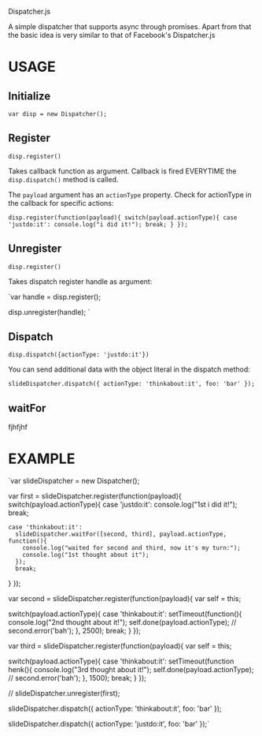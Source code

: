 Dispatcher.js

A simple dispatcher that supports async through promises.
Apart from that the basic idea is very similar to that of Facebook's Dispatcher.js


USAGE
=====

Initialize
----------

`var disp = new Dispatcher();`

Register
--------

`disp.register()`

Takes  callback function as argument. Callback is fired EVERYTIME the
`disp.dispatch()` method is called.

The `payload` argument has an `actionType` property.
Check for actionType in the callback for specific actions:

`disp.register(function(payload){
  switch(payload.actionType){
    case 'justdo:it':
      console.log("i did it!");
      break;
  }
});`


Unregister
----------
`disp.register()`

Takes dispatch register handle as argument:

`var handle = disp.register();

disp.unregister(handle);
`


Dispatch
--------
`disp.dispatch({actionType: 'justdo:it'})`

You can send additional data with the object literal in the dispatch method:

`slideDispatcher.dispatch({
  actionType: 'thinkabout:it',
  foo: 'bar'
});`


waitFor
-------
fjhfjhf


EXAMPLE
=======

`var slideDispatcher = new Dispatcher();

var first = slideDispatcher.register(function(payload){
  switch(payload.actionType){
    case 'justdo:it':
      console.log("1st i did it!");
      break;

    case 'thinkabout:it':
      slideDispatcher.waitFor([second, third], payload.actionType, function(){
        console.log("waited for second and third, now it's my turn:");
        console.log("1st thought about it");
      });
      break;
  }
});

var second = slideDispatcher.register(function(payload){
  var self = this;

  switch(payload.actionType){
    case 'thinkabout:it':
      setTimeout(function(){
        console.log("2nd thought about it!");
        self.done(payload.actionType);
        // second.error('bah');
      }, 2500);
      break;
  }
});

var third = slideDispatcher.register(function(payload){
  var self = this;

  switch(payload.actionType){
    case 'thinkabout:it':
      setTimeout(function henk(){
        console.log("3rd thought about it!");
        self.done(payload.actionType);
        // second.error('bah');
      }, 1500);
      break;
  }
});

// slideDispatcher.unregister(first);

slideDispatcher.dispatch({
  actionType: 'thinkabout:it',
  foo: 'bar'
});

slideDispatcher.dispatch({
  actionType: 'justdo:it',
  foo: 'bar'
});`
